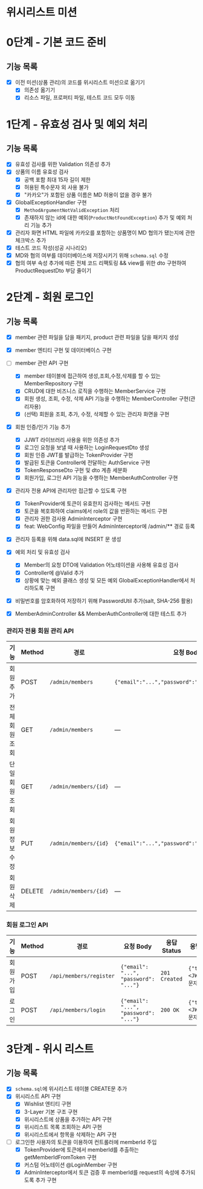 # 위시리스트 미션
# 0단계 - 기본 코드 준비

## 기능 목록

- [x] 이전 미션(상품 관리)의 코드를 위시리스트 미션으로 옮기기
    - [x] 의존성 옮기기
    - [x] 리소스 파일, 프로퍼티 파일, 테스트 코드 모두 이동

# 1단계 - 유효성 검사 및 예외 처리

## 기능 목록

- [x] 유효성 검사를 위한 Validation 의존성 추가
- [x] 상품의 이름 유효성 검사
  - [x] 공백 포함 최대 15자 길이 제한
  - [x] 허용된 특수문자 외 사용 불가
  - [x] "카카오"가 포함된 상품 이름은 MD 허용이 없을 경우 불가
- [x] GlobalExceptionHandler 구현
  - [x] `MethodArgumentNotValidException` 처리
  - [x] 존재하지 않는 id에 대한 예외(`ProductNotFoundException`) 추가 및 예외 처리 기능 추가
- [x] 관리자 화면 HTML 파일에 카카오를 포함하는 상품명이 MD 협의가 됐는지에 관한 체크박스 추가
- [x] 테스트 코드 작성(성공 시나리오)
- [x] MD와 협의 여부를 데이터베이스에 저장시키기 위해  `schema.sql` 수정 
- [x] 협의 여부 속성 추가에 따른 전체 코드 리팩토링 && view를 위한 dto 구현하여 ProductRequestDto 부담 줄이기

# 2단계 - 회원 로그인

## 기능 목록

- [x] member 관련 파일을 담을 패키지, product 관련 파일을 담을 패키지 생성
- [x] member 엔티티 구현 및 데이터베이스 구현
- [ ] member 관련 API 구현
  - [x] member 테이블에 접근하여 생성,조회,수정,삭제를 할 수 있는 MemberRepository 구현
  - [x] CRUD에 대한 비즈니스 로직을 수행하는 MemberService 구현
  - [x] 회원 생성, 조회, 수정, 삭제 API 기능을 수행하는 MemberController 구현(관리자용)
  - [x] (선택) 회원을 조회, 추가, 수정, 삭제할 수 있는 관리자 화면을 구현
- [x] 회원 인증/인가 기능 추가 
  - [x] JJWT 라이브러리 사용을 위한 의존성 추가
  - [x] 로그인 요청을 보낼 때 사용하는 LoginRequestDto 생성
  - [x] 회원 인증 JWT를 발급하는 TokenProvider 구현
  - [x] 발급된 토큰을 Controller에 전달하는 AuthService 구현
  - [x] TokenResponseDto 구현 및 dto 계층 세분화
  - [x] 회원가입, 로그인 API 기능을 수행하는 MemberAuthController 구현
-[x] 관리자 전용 API에 관리자만 접근할 수 있도록 구현
  - [x] TokenProvider에 토큰이 유효한지 검사하는 메서드 구현
  - [x] 토큰을 복호화하여 claims에서 role의 값을 반환하는 메서드 구현
  - [x] 관리자 권한 검사용 AdminInterceptor 구현
  - [x] feat: WebConfig 파일을 만들어 AdminInterceptor에 /admin/** 경로 등록
- [x] 관리자 등록을 위해 data.sql에 INSERT 문 생성
- [x] 예외 처리 및 유효성 검사
  - [x] Member의 요청 DTO에 Validation 어노테이션을 사용해 유효성 검사
  - [x] Controller에 @Valid 추가
  - [x] 상황에 맞는 예외 클래스 생성 및 모든 예외 GlobalExceptionHandler에서 처리하도록 구현
- [x] 비밀번호를 암호화하여 저장하기 위해 PasswordUtil 추가(salt, SHA-256 활용)
- [x] MemberAdminController && MemberAuthController에 대한 테스트 추가


### 관리자 전용 회원 관리 API

| 기능            | Method | 경로                          | 요청 Body                                                     | 응답 Status       | 응답 Body                                                     |
|-----------------|--------|-------------------------------|---------------------------------------------------------------|-------------------|---------------------------------------------------------------|
| 회원 추가       | POST   | `/admin/members`              | `{"email":"...","password":"...","role":"USER"}`              | `201 Created`     | `{"id":1,"email":"...","role":"USER"}`                        |
| 전체 회원 조회  | GET    | `/admin/members`              | —                                                             | `200 OK`          | `[{"id":1,"email":"...","role":"USER"}, ...]`                  |
| 단일 회원 조회  | GET    | `/admin/members/{id}`         | —                                                             | `200 OK`          | `{"id":1,"email":"...","role":"USER"}`                        | 
| 회원 정보 수정  | PUT    | `/admin/members/{id}`         | `{"email":"...","password":"...","role":"ADMIN"}`             | `200 OK`          | `{"id":1,"email":"...","role":"ADMIN"}`                       |  
| 회원 삭제       | DELETE | `/admin/members/{id}`         | —                                                             | `204 No Content`  | —                                                             |  


### 회원 로그인 API
| 기능   | Method | 경로                          | 요청 Body                                        | 응답 Status   | 응답 Body                                        | 
|------|--------|-------------------------------|--------------------------------------------------|---------------|--------------------------------------------------|
| 회원가입 | POST   | `/api/members/register`       | `{"email": "...", "password": "..."}`            | `201 Created` | `{"token":"<JWT 토큰 문자열>"}`                  | 
| 로그인  | POST   | `/api/members/login`          | `{"email": "...", "password": "..."}`            | `200 OK`      | `{"token":"<JWT 토큰 문자열>"}`                  |

  
# 3단계 - 위시 리스트

## 기능 목록

- [x] `schema.sql`에 위시리스트 테이블 CREATE문 추가
- [x] 위시리스트 API 구현
  - [x] Wishlist 엔티티 구현
  - [x] 3-Layer 기본 구조 구현
  - [x] 위시리스트에 상품을 추가하는 API 구현
  - [x] 위시리스트 목록 조회하는 API 구현
  - [x] 위시리스트에서 항목을 삭제하는 API 구현
- [ ] 로그인한 사용자의 토큰을 이용하여 컨트롤러에 memberId 주입
  - [x] TokenProvider에 토큰에서 memberId를 추출하는 getMemberIdFromToken 구현
  - [x] 커스텀 어노테이션 @LoginMember 구현
  - [x] AdminInterceptor에서 토큰 검증 후 memberId를 request의 속성에 추가되도록 추가 구현